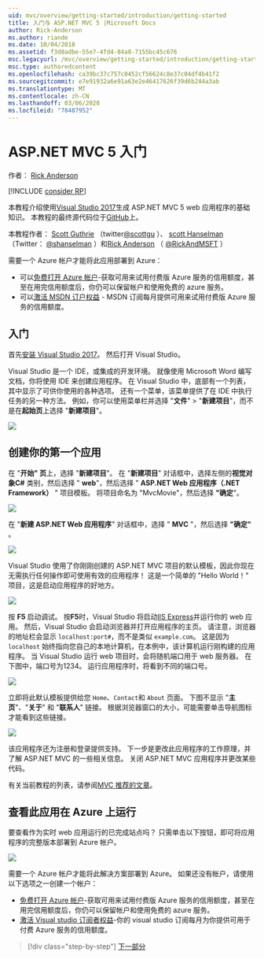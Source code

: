 ```yaml
---
uid: mvc/overview/getting-started/introduction/getting-started
title: 入门与 ASP.NET MVC 5 |Microsoft Docs
author: Rick-Anderson
ms.author: riande
ms.date: 10/04/2018
ms.assetid: f3d8adbe-55e7-4fd4-84a8-7155bc45c676
msc.legacyurl: /mvc/overview/getting-started/introduction/getting-started
msc.type: authoredcontent
ms.openlocfilehash: ca39bc37c757c0452cf56624c8e37c04df4b41f2
ms.sourcegitcommit: e7e91932a6e91a63e2e46417626f39d6b244a3ab
ms.translationtype: MT
ms.contentlocale: zh-CN
ms.lasthandoff: 03/06/2020
ms.locfileid: "78487952"
---
```

# <a name="getting-started-with-aspnet-mvc-5"></a>ASP.NET MVC 5 入门

作者： [Rick Anderson](https://twitter.com/RickAndMSFT)

[!INCLUDE [consider RP](../../../../includes/razor.md)]

本教程介绍使用[Visual Studio 2017](https://visualstudio.microsoft.com/downloads/?utm_medium=microsoft&utm_source=docs.microsoft.com&utm_campaign=button+cta&utm_content=download+vs2017)生成 ASP.NET MVC 5 web 应用程序的基础知识。 本教程的最终源代码位于[GitHub](https://github.com/dotnet/AspNetDocs/tree/master/aspnet/mvc/overview/getting-started/introduction/sample/MvcMovie/MvcMovie)上。

本教程作者： [Scott Guthrie](https://weblogs.asp.net/scottgu/) （twitter[@scottgu](https://twitter.com/scottgu) ）、 [scott Hanselman](http://www.hanselman.com/blog/) （Twitter： [@shanselman](https://twitter.com/shanselman) ）和[Rick Anderson](https://twitter.com/RickAndMSFT) （ [@RickAndMSFT](https://twitter.com/#!/RickAndMSFT) ）

需要一个 Azure 帐户才能将此应用部署到 Azure：

- 可以[免费打开 Azure 帐户](https://azure.microsoft.com/pricing/free-trial/?WT.mc_id=A443DD604)-获取可用来试用付费版 Azure 服务的信用额度，甚至在用完信用额度后，你仍可以保留帐户和使用免费的 azure 服务。
- 可以[激活 MSDN 订户权益](https://azure.microsoft.com/pricing/member-offers/msdn-benefits-details/?WT.mc_id=A443DD604) - MSDN 订阅每月提供可用来试用付费版 Azure 服务的信用额度。

## <a name="get-started"></a>入门

首先[安装 Visual Studio 2017](https://visualstudio.microsoft.com/downloads/?utm_medium=microsoft&utm_source=docs.microsoft.com&utm_campaign=button+cta&utm_content=download+vs2017)。 然后打开 Visual Studio。

Visual Studio 是一个 IDE，或集成的开发环境。 就像使用 Microsoft Word 编写文档，你将使用 IDE 来创建应用程序。 在 Visual Studio 中，底部有一个列表，其中显示了可供你使用的各种选项。 还有一个菜单，该菜单提供了在 IDE 中执行任务的另一种方法。 例如，你可以使用菜单栏并选择 "**文件**" > "**新建项目**"，而不是在**起始页**上选择 "**新建项目**"。

![](getting-started/_static/image1.png)

## <a name="create-your-first-app"></a>创建你的第一个应用

在 "**开始" 页**上，选择 "**新建项目**"。 在 "**新建项目**" 对话框中，选择左侧的**视觉对象C#** 类别，然后选择 " **web**"，然后选择 " **ASP.NET Web 应用程序（.NET Framework）** " 项目模板。 将项目命名为 "MvcMovie"，然后选择 **"确定**"。

![](getting-started/_static/image2.png)

在 "**新建 ASP.NET Web 应用程序**" 对话框中，选择 " **MVC** "，然后选择 **"确定"** 。

![](getting-started/_static/image3.png)

Visual Studio 使用了你刚刚创建的 ASP.NET MVC 项目的默认模板，因此你现在无需执行任何操作即可使用有效的应用程序！ 这是一个简单的 "Hello World！" 项目，这是启动应用程序的好地方。

![](getting-started/_static/image4.png)

按 **F5** 启动调试。 按**F5**时，Visual Studio 将启动[IIS Express](/iis/extensions/introduction-to-iis-express/iis-express-overview)并运行你的 web 应用。 然后，Visual Studio 会启动浏览器并打开应用程序的主页。 请注意，浏览器的地址栏会显示 `localhost:port#`，而不是类似 `example.com`。 这是因为 `localhost` 始终指向您自己的本地计算机，在本例中，该计算机运行刚构建的应用程序。 当 Visual Studio 运行 web 项目时，会将随机端口用于 web 服务器。 在下图中，端口号为1234。 运行应用程序时，将看到不同的端口号。

![](getting-started/_static/image5.png)

立即将此默认模板提供给您 `Home`、`Contact`和 `About` 页面。 下图不显示 "**主页**"、"**关于**" 和 "**联系人**" 链接。 根据浏览器窗口的大小，可能需要单击导航图标才能看到这些链接。

![](getting-started/_static/image6.png)

该应用程序还为注册和登录提供支持。 下一步是更改此应用程序的工作原理，并了解 ASP.NET MVC 的一些相关信息。 关闭 ASP.NET MVC 应用程序并更改某些代码。

有关当前教程的列表，请参阅[MVC 推荐的文章](../mvc-learning-sequence.md)。

## <a name="see-this-app-running-on-azure"></a>查看此应用在 Azure 上运行

要查看作为实时 web 应用运行的已完成站点吗？ 只需单击以下按钮，即可将应用程序的完整版本部署到 Azure 帐户。

[![](https://azuredeploy.net/deploybutton.png)](https://azuredeploy.net/?repository=https://github.com/dotnet/AspNetDocs/tree/master/aspnet/mvc/overview/getting-started/introduction/sample/MvcMovie&amp;WT.mc_id=deploy_azure_aspnet)

需要一个 Azure 帐户才能将此解决方案部署到 Azure。 如果还没有帐户，请使用以下选项之一创建一个帐户：

- [免费打开 Azure 帐户](https://azure.microsoft.com/pricing/free-trial/?WT.mc_id=A443DD604)-获取可用来试用付费版 Azure 服务的信用额度，甚至在用完信用额度后，你仍可以保留帐户和使用免费的 azure 服务。
- [激活 Visual studio 订阅者权益](https://azure.microsoft.com/pricing/member-offers/credit-for-visual-studio-subscribers)-你的 visual studio 订阅每月为你提供可用于付费 Azure 服务的信用额度。

> [!div class="step-by-step"]
> [下一部分](adding-a-controller.md)
